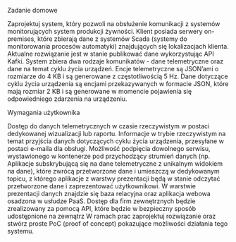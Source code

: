 Zadanie domowe

Zaprojektuj system, który pozwoli na obsłużenie komunikacji z systemów monitorujących system produkcji żywności. Klient posiada serwery on-premises, które zbierają dane z systemów Scada (systemy do monitorowania procesów automatyki) znajdujących się lokalizacjach klienta. Aktualne rozwiązanie jest w stanie publikować dane wykorzystując API Kafki. System zbiera dwa rodzaje komunikatów - dane telemetryczne oraz dane na temat cyklu życia urządzeń. Encje telemetryczne są JSON’ami o rozmiarze do 4 KB i są generowane z częstotliwością 5 Hz. Dane dotyczące cyklu życia urządzenia są encjami przekazywanych w formacie JSON, które mają rozmiar 2 KB i są generowane w momencie pojawienia się odpowiedniego zdarzenia na urządzeniu.

Wymagania użytkownika

Dostęp do danych telemetrycznych w czasie rzeczywistym w postaci dedykowanej wizualizacji lub raportu.
Informacje w trybie rzeczywistym na temat przyjścia danych dotyczących cyklu życia urządzenia, przesyłane w postaci e-maila dla obsługi.
Możliwość podpięcia dowolnego serwisu, wystawionego w kontenerze pod przychodzący strumień danych (np. Aplikacje subskrybującą się na dane telemetryczne z unikalnym widokiem na dane), które zwrócą przetworzone dane i umieszczą w dedykowanym topicu, z którego aplikacje z warstwy prezentacji będą w stanie odczytać przetworzone dane i zaprezentować użytkownikowi.
W warstwie prezentacji danych znajdzie się baza relacyjna oraz aplikacja webowa osadzona w usłudze PaaS.
Dostęp dla firm zewnętrznych będzie zrealizowany za pomocą API, które będzie w bezpieczny sposób udostępnione na zewnątrz
W ramach prac zaprojektuj rozwiązanie oraz stwórz proste PoC (proof of concept) pokazujące możliwości działania tego systemu.
